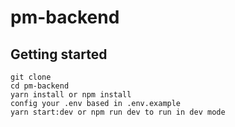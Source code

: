# pm-backend



## Getting started

```
git clone
cd pm-backend
yarn install or npm install
config your .env based in .env.example
yarn start:dev or npm run dev to run in dev mode
```
